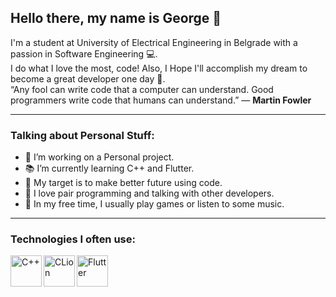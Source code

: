 ## Hello there, my name is George  👋

I'm a student at University of Electrical Engineering in Belgrade with a passion in Software Engineering :computer:.  </br>
I do what I love the most, code! Also, I Hope I'll accomplish my dream to become a great developer one day :raised_hands:. </br> 
“Any fool can write code that a computer can understand. Good programmers write code that humans can understand.” ― **Martin Fowler**
___

### Talking about Personal Stuff:
+ :wrench: I’m working on a Personal project.
+ :books: I’m currently learning C++ and Flutter.
+ :dart: My target is to make better future using code.
+  :dancers: I love pair programming and talking with other developers.
+ :high_brightness: In my free time, I usually play games or listen to some music.

___

### Technologies I often use:
<img align="left" alt="C++" width="50px" src="https://www.pnguniverse.com/wp-content/uploads/2021/01/Lenguaje-de-programacion-C.png" />
<img align="left" alt="CLion" width="50px" src="https://cdn.freebiesupply.com/logos/large/2x/clion-1-logo-png-transparent.png" />
<img align="left" alt="Flutter" width="50px" src="https://strattonapps.com/wp-content/uploads/2020/02/flutter-logo-5086DD11C5-seeklogo.com_.png" />
